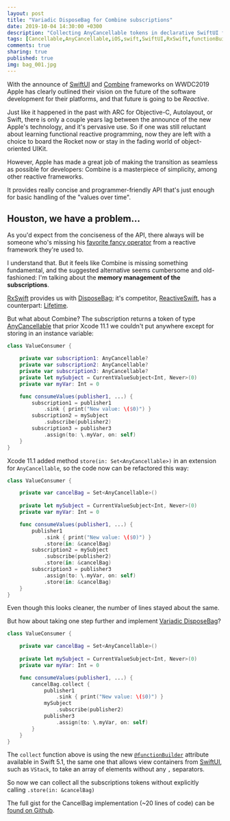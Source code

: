 ```yaml
---
layout: post
title: "Variadic DisposeBag for Combine subscriptions"
date: 2019-10-04 14:30:00 +0300
description: "Collecting AnyCancellable tokens in declarative SwiftUI fashion"
tags: [Cancellable,AnyCancellable,iOS,swift,SwiftUI,RxSwift,functionBuilder]
comments: true
sharing: true
published: true
img: bag_001.jpg
---
```


With the announce of [SwiftUI](https://developer.apple.com/documentation/swiftui/) and [Combine](https://developer.apple.com/documentation/combine) frameworks on WWDC2019 Apple has clearly outlined their vision on the future of the software development for their platforms, and that future is going to be *Reactive*.

Just like it happened in the past with ARC for Objective-C, Autolayout, or Swift, there is only a couple years lag between the announce of the new Apple's technology, and it's pervasive use. So if one was still reluctant about learning functional reactive programming, now they are left with a choice to board the Rocket now or stay in the fading world of object-oriented UIKit.

However, Apple has made a great job of making the transition as seamless as possible for developers: Combine is a masterpiece of simplicity, among other reactive frameworks.

It provides really concise and programmer-friendly API that's just enough for basic handling of the "values over time".

## Houston, we have a problem…

As you'd expect from the conciseness of the API, there always will be someone who's missing his [favorite fancy operator](https://rxmarbles.com/) from a reactive framework they're used to.

I understand that. But it feels like Combine is missing something fundamental, and the suggested alternative seems cumbersome and old-fashioned: I'm talking about the **memory management of the subscriptions**.

[RxSwift](https://github.com/ReactiveX/RxSwift) provides us with [DisposeBag](https://github.com/ReactiveX/RxSwift/blob/master/RxSwift/Disposables/DisposeBag.swift); it's competitor, [ReactiveSwift](https://github.com/ReactiveCocoa/ReactiveSwift), has a counterpart: [Lifetime](https://github.com/ReactiveCocoa/ReactiveSwift/blob/master/Sources/Lifetime.swift).

But what about Combine? The subscription returns a token of type [AnyCancellable](https://developer.apple.com/documentation/combine/anycancellable) that prior Xcode 11.1 we couldn't put anywhere except for storing in an instance variable:

```swift
class ValueConsumer {

    private var subscription1: AnyCancellable?
    private var subscription2: AnyCancellable?
    private var subscription3: AnyCancellable?
    private let mySubject = CurrentValueSubject<Int, Never>(0)
    private var myVar: Int = 0

    func consumeValues(publisher1, ...) {
        subscription1 = publisher1
            .sink { print("New value: \($0)") }
        subscription2 = mySubject
            .subscribe(publisher2)
        subscription3 = publisher3
            .assign(to: \.myVar, on: self)
    }
}
```

Xcode 11.1 added method `store(in: Set<AnyCancellable>)` in an extension for `AnyCancellable`, so the code now can be refactored this way:

```swift
class ValueConsumer {

    private var cancelBag = Set<AnyCancellable>()
    
    private let mySubject = CurrentValueSubject<Int, Never>(0)
    private var myVar: Int = 0

    func consumeValues(publisher1, ...) {
        publisher1
            .sink { print("New value: \($0)") }
            .store(in: &cancelBag)
        subscription2 = mySubject
            .subscribe(publisher2)
            .store(in: &cancelBag)
        subscription3 = publisher3
            .assign(to: \.myVar, on: self)
            .store(in: &cancelBag)
    }
}
```
Even though this looks cleaner, the number of lines stayed about the same.

But how about taking one step further and implement [Variadic DisposeBag](https://medium.com/@michaellong/rxswifty-and-his-variadic-disposebag-1682ecceaf41)?


```swift
class ValueConsumer {

    private var cancelBag = Set<AnyCancellable>()
    
    private let mySubject = CurrentValueSubject<Int, Never>(0)
    private var myVar: Int = 0

    func consumeValues(publisher1, ...) {
        cancelBag.collect {
            publisher1
                .sink { print("New value: \($0)") }
            mySubject
                .subscribe(publisher2)
            publisher3
                .assign(to: \.myVar, on: self)
        }
    }
}
```

The `collect` function above is using the new [`@functionBuilder`](https://blog.vihan.org/swift-function-builders/) attribute available in Swift 5.1, the same one that allows view containers from [SwiftUI](https://developer.apple.com/documentation/swiftui/), such as `VStack`, to take an array of elements without any `,` separators.

So now we can collect all the subscriptions tokens without explicitly calling `.store(in: &cancelBag)`

The full gist for the CancelBag implementation (~20 lines of code) can be [found on Github](https://gist.github.com/nalexn/33f14af1d163ea476ee499c0459824b2).
